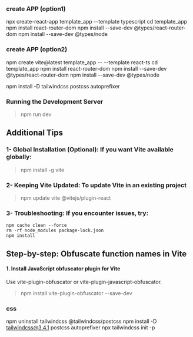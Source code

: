 ### create APP (option1)
npx create-react-app template_app --template typescript
cd template_app
npm install react-router-dom
npm install --save-dev @types/react-router-dom
npm install --save-dev @types/node

### create APP (option2)
npm create vite@latest template_app -- --template react-ts
cd template_app
npm install react-router-dom
npm install --save-dev @types/react-router-dom
npm install --save-dev @types/node

npm install -D tailwindcss postcss autoprefixer

### Running the Development Server
> npm run dev



## Additional Tips
### 1- Global Installation (Optional): If you want Vite available globally:
> npm install -g vite

### 2- Keeping Vite Updated: To update Vite in an existing project
> npm update vite @vitejs/plugin-react

### 3- Troubleshooting: If you encounter issues, try:
```
npm cache clean --force
rm -rf node_modules package-lock.json
npm install
```


## Step-by-step: Obfuscate function names in Vite
#### 1. Install JavaScript obfuscator plugin for Vite
Use vite-plugin-obfuscator or vite-plugin-javascript-obfuscator.
> npm install vite-plugin-obfuscator --save-dev


### css
npm uninstall tailwindcss @tailwindcss/postcss
npm install -D tailwindcss@3.4.1 postcss autoprefixer
npx tailwindcss init -p